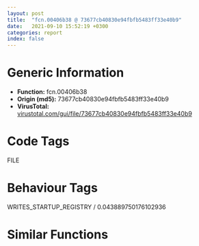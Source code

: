 ```yaml
---
layout: post
title:  "fcn.00406b38 @ 73677cb40830e94fbfb5483ff33e40b9"
date:   2021-09-10 15:52:19 +0300
categories: report
index: false
---
```


# Generic Information
- **Function:** fcn.00406b38
- **Origin (md5):** 73677cb40830e94fbfb5483ff33e40b9
- **VirusTotal:** [virustotal.com/gui/file/73677cb40830e94fbfb5483ff33e40b9][virustotal_ref]

# Code Tags
<span class="tag" id="FILE">FILE</span>


# Behaviour Tags
<span class="bhv-tag" id="WRITES_STARTUP_REGISTRY">WRITES_STARTUP_REGISTRY / 0.043889750176102936</span>

# Similar Functions
<script type="text/javascript" src="https://www.gstatic.com/charts/loader.js"></script>
<script type="text/javascript">

    google.charts.load('current', {'packages':['corechart']});
    google.charts.setOnLoadCallback(drawChart);

    function drawChart() {
    var data = new google.visualization.DataTable();
        data.addColumn('number', 'X');
        data.addColumn('number', 'Y');
        data.addColumn({type: 'string', role: 'tooltip', 'p': {'html': true}});
        data.addColumn({'type': 'string', 'role': 'style'});
        
        data.addRows([
    [-271.7165222167969, -771.359619140625, '<b><a href="/report/fcn.00406b38@73677cb40830e94fbfb5483ff33e40b9">fcn.00406b38</a><br>@73677cb40830e94fbfb5483ff33e40b9</b><br>push ebp<br>mov ebp, esp<br>sub esp, 0x20c<br>push ebx<br>push esi<br>lea esi, [ebp-0x20c]<br>call fcn.0040658f<br>xor esi, esi<br>push esi<br>push 0x80<br>push 2<br>push esi<br>push esi<br>push 0x40000000<br>lea eax, [ebp-0x20c]<br>push eax<br>call dword[sym.imp.KERNEL32.dll_CreateFileA]<br>mov ebx, eax<br>cmp ebx, 0xffffffff<br>jne 0x406b7a<br>xor al, al<br>jmp 0x406c2a<br>push esi<br>lea eax, [ebp-4]<br>push eax<br>push edi<br>push dword[ebp+8]<br>push ebx<br>call dword[sym.imp.KERNEL32.dll_WriteFile]<br>push ebx<br>call dword[sym.imp.KERNEL32.dll_CloseHandle]<br>cmp dword[ebp-4], edi<br>je 0x406ba5<br>lea eax, [ebp-0x20c]<br>push eax<br>call dword[sym.imp.KERNEL32.dll_DeleteFileA]<br>jmp 0x406b73<br>push 0x102<br>lea eax, [ebp-0x106]<br>push esi<br>push eax<br>mov word[ebp-0x108], 0x22<br>call fcn.0040394e<br>mov esi, dword[sym.imp.KERNEL32.dll_lstrcatA]<br>add esp, 0xc<br>lea eax, [ebp-0x20c]<br>push eax<br>lea eax, [ebp-0x108]<br>push eax<br>call esi<br>push str.___a_<br>lea eax, [ebp-0x108]<br>push eax<br>call esi<br>call fcn.00402624<br>add eax, 0x104<br>push eax<br>lea eax, [ebp-0x108]<br>push eax<br>call esi<br>push 0x40859c<br>lea eax, [ebp-0x108]<br>push eax<br>call esi<br>call fcn.00402624<br>push eax<br>lea eax, [ebp-0x108]<br>push eax<br>call esi<br>lea eax, [ebp-0x108]<br>push eax<br>call fcn.00405777<br>neg eax<br>sbb al, al<br>inc al<br>pop esi<br>pop ebx<br>leave <br>ret 4<br><eoc> ', 'point { fill-color: #e0440e; }'],
[271.7165222167969, 771.359619140625, '<b><a href="/report/fcn.004064eb@73677cb40830e94fbfb5483ff33e40b9">fcn.004064eb</a><br>@73677cb40830e94fbfb5483ff33e40b9</b><br>push ebp<br>mov ebp, esp<br>sub esp, 0x464<br>push ebx<br>push esi<br>lea eax, [ebp-0x464]<br>call fcn.00405972<br>lea eax, [ebp-0x464]<br>push eax<br>call dword[sym.imp.SHLWAPI.dll_PathQuoteSpacesA]<br>mov esi, dword[sym.imp.KERNEL32.dll_lstrcatA]<br>push 0x40859c<br>lea eax, [ebp-0x464]<br>push eax<br>call esi<br>push dword[ebp+8]<br>lea eax, [ebp-0x464]<br>push eax<br>call esi<br>push 0x44<br>xor ebx, ebx<br>lea eax, [ebp-0x54]<br>push ebx<br>push eax<br>call fcn.0040394e<br>add esp, 0xc<br>lea eax, [ebp-0x10]<br>push eax<br>lea eax, [ebp-0x54]<br>push eax<br>push ebx<br>push ebx<br>push 0x8000000<br>push ebx<br>push ebx<br>push ebx<br>lea eax, [ebp-0x464]<br>push eax<br>push ebx<br>call dword[sym.imp.KERNEL32.dll_CreateProcessA]<br>test eax, eax<br>je 0x406587<br>cmp byte[ebp+0xc], bl<br>je 0x406573<br>push 0xffffffffffffffff<br>push dword[ebp-0x10]<br>call dword[sym.imp.KERNEL32.dll_WaitForSingleObject]<br>push dword[ebp-0x10]<br>mov esi, dword[sym.imp.KERNEL32.dll_CloseHandle]<br>call esi<br>push dword[ebp-0xc]<br>call esi<br>mov al, 1<br>jmp 0x406589<br>xor al, al<br>pop esi<br>pop ebx<br>leave <br>ret 8<br><eoc> ', 'null'],

        ]);

    var options = {
        title: 'Similarity Plot',
        legend: 'none',
        colors: ['#dedbd9', '#e6693e', '#ec8f6e', '#f3b49f', '#f6c7b6'],
        tooltip: {isHtml: true, trigger: 'both'},
        explorer: {
        actions: ["dragToZoom", "rightClickToReset"],
        },
        chartArea: {
        width: '80%',
        height: '80%'
        },
        width: '100%',
        height: '100%'
    };

    var chart = new google.visualization.ScatterChart(document.getElementById('chart_div'));

    chart.draw(data, options);
    }
    
</script>


<div id="chart_div" style="width: 100%px; height: 100%;"></div>

# Disassembled Code
{% highlight nasm %}

push ebp
mov ebp, esp
sub esp, 0x20c
push ebx
push esi
lea esi, [ebp-0x20c]
call fcn.0040658f
xor esi, esi
push esi
push 0x80
push 2
push esi
push esi
push 0x40000000
lea eax, [ebp-0x20c]
push eax
call dword[sym.imp.KERNEL32.dll_CreateFileA]
mov ebx, eax
cmp ebx, 0xffffffff
jne 0x406b7a
xor al, al
jmp 0x406c2a
push esi
lea eax, [ebp-4]
push eax
push edi
push dword[ebp+8]
push ebx
call dword[sym.imp.KERNEL32.dll_WriteFile]
push ebx
call dword[sym.imp.KERNEL32.dll_CloseHandle]
cmp dword[ebp-4], edi
je 0x406ba5
lea eax, [ebp-0x20c]
push eax
call dword[sym.imp.KERNEL32.dll_DeleteFileA]
jmp 0x406b73
push 0x102
lea eax, [ebp-0x106]
push esi
push eax
mov word[ebp-0x108], 0x22
call fcn.0040394e
mov esi, dword[sym.imp.KERNEL32.dll_lstrcatA]
add esp, 0xc
lea eax, [ebp-0x20c]
push eax
lea eax, [ebp-0x108]
push eax
call esi
push str.___a_
lea eax, [ebp-0x108]
push eax
call esi
call fcn.00402624
add eax, 0x104
push eax
lea eax, [ebp-0x108]
push eax
call esi
push 0x40859c
lea eax, [ebp-0x108]
push eax
call esi
call fcn.00402624
push eax
lea eax, [ebp-0x108]
push eax
call esi
lea eax, [ebp-0x108]
push eax
call fcn.00405777
neg eax
sbb al, al
inc al
pop esi
pop ebx
leave
ret 4

{% endhighlight %}

[virustotal_ref]: https://www.virustotal.com/gui/file/73677cb40830e94fbfb5483ff33e40b9
